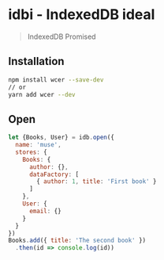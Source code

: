 # idbi - IndexedDB ideal
> IndexedDB Promised

## Installation

```bash
npm install wcer --save-dev
// or
yarn add wcer --dev
```
## Open
```js
let {Books, User} = idb.open({
  name: 'muse',
  stores: {
    Books: {
      author: {},
      dataFactory: [
        { author: 1, title: 'First book' }
      ]
    },
    User: {
      email: {}
    }
  }
})
Books.add({ title: 'The second book' })
  .then(id => console.log(id))
```